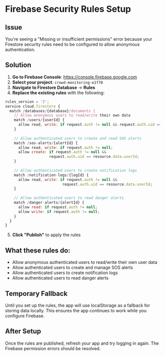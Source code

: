 # Firebase Security Rules Setup

## Issue
You're seeing a "Missing or insufficient permissions" error because your Firestore security rules need to be configured to allow anonymous authentication.

## Solution

1. **Go to Firebase Console**: https://console.firebase.google.com
2. **Select your project**: `crowd-monitoring-e1f70`
3. **Navigate to Firestore Database** → **Rules**
4. **Replace the existing rules** with the following:

```javascript
rules_version = '2';
service cloud.firestore {
  match /databases/{database}/documents {
    // Allow anonymous users to read/write their own data
    match /users/{userId} {
      allow read, write: if request.auth != null && request.auth.uid == userId;
    }
    
    // Allow authenticated users to create and read SOS alerts
    match /sos-alerts/{alertId} {
      allow read, write: if request.auth != null;
      allow create: if request.auth != null && 
                    request.auth.uid == resource.data.userId;
    }
    
    // Allow authenticated users to create notification logs
    match /notification-logs/{logId} {
      allow read, write: if request.auth != null && 
                          request.auth.uid == resource.data.userId;
    }
    
    // Allow authenticated users to read danger alerts
    match /danger-alerts/{alertId} {
      allow read: if request.auth != null;
      allow write: if request.auth != null;
    }
  }
}
```

5. **Click "Publish"** to apply the rules

## What these rules do:
- Allow anonymous authenticated users to read/write their own user data
- Allow authenticated users to create and manage SOS alerts
- Allow authenticated users to create notification logs
- Allow authenticated users to read danger alerts

## Temporary Fallback
Until you set up the rules, the app will use localStorage as a fallback for storing data locally. This ensures the app continues to work while you configure Firebase.

## After Setup
Once the rules are published, refresh your app and try logging in again. The Firebase permission errors should be resolved.

